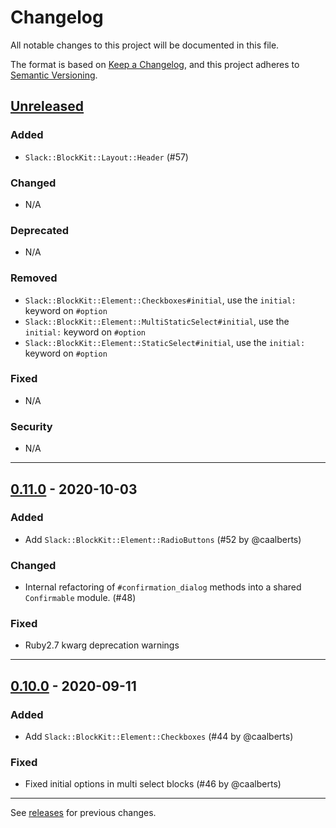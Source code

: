 # Changelog
All notable changes to this project will be documented in this file.

The format is based on [Keep a Changelog](https://keepachangelog.com/en/1.0.0/),
and this project adheres to [Semantic Versioning](https://semver.org/spec/v2.0.0.html).

## [Unreleased]

### Added
- `Slack::BlockKit::Layout::Header` (#57)

### Changed
- N/A

### Deprecated
- N/A

### Removed
- `Slack::BlockKit::Element::Checkboxes#initial`, use the `initial:` keyword on `#option`
- `Slack::BlockKit::Element::MultiStaticSelect#initial`, use the `initial:` keyword on `#option`
- `Slack::BlockKit::Element::StaticSelect#initial`, use the `initial:` keyword on `#option`


### Fixed
- N/A

### Security
- N/A


---


## [0.11.0] - 2020-10-03

### Added
- Add `Slack::BlockKit::Element::RadioButtons` (#52 by @caalberts)

### Changed
- Internal refactoring of `#confirmation_dialog` methods into a shared `Confirmable` module. (#48)

### Fixed
- Ruby2.7 kwarg deprecation warnings


---


## [0.10.0] - 2020-09-11

### Added
- Add `Slack::BlockKit::Element::Checkboxes` (#44 by @caalberts)

### Fixed
- Fixed initial options in multi select blocks (#46 by @caalberts)


---

See [releases] for previous changes.


[Unreleased]: https://github.com/CGA1123/slack-ruby-block-kit/compare/v0.11.0...HEAD
[0.11.0]: https://github.com/CGA1123/slack-ruby-block-kit/compare/v0.10.0...v0.11.0
[0.10.0]: https://github.com/CGA1123/slack-ruby-block-kit/compare/v0.9.0...v0.10.0

[releases]: https://github.com/CGA1123/slack-ruby-block-kit/releases
